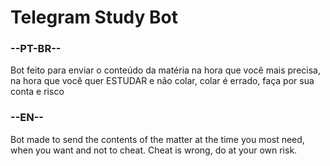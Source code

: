 # Telegram Study Bot
### --PT-BR--
  Bot feito para enviar o conteúdo da matéria na hora que você mais precisa, na hora que você quer ESTUDAR e não colar, colar é errado, faça por sua conta e risco
### --EN--
  Bot made to send the contents of the matter at the time you most need, when you want and not to cheat. Cheat is wrong, do at your own risk.
